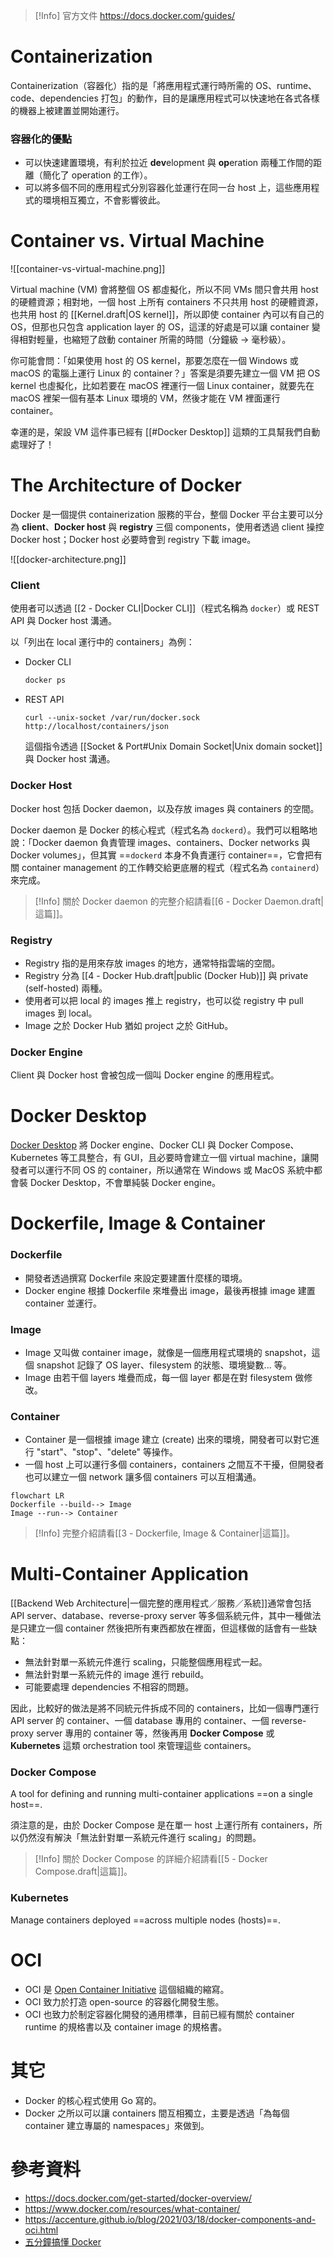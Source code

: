 >[!Info] 官方文件
><https://docs.docker.com/guides/>

# Containerization

Containerization（容器化）指的是「將應用程式運行時所需的 OS、runtime、code、dependencies 打包」的動作，目的是讓應用程式可以快速地在各式各樣的機器上被建置並開始運行。

### 容器化的優點

- 可以快速建置環境，有利於拉近 **dev**elopment 與 **op**eration 兩種工作間的距離（簡化了 operation 的工作）。
- 可以將多個不同的應用程式分別容器化並運行在同一台 host 上，這些應用程式的環境相互獨立，不會影響彼此。

# Container vs. Virtual Machine

![[container-vs-virtual-machine.png]]

Virtual machine (VM) 會將整個 OS 都虛擬化，所以不同 VMs 間只會共用 host 的硬體資源；相對地，一個 host 上所有 containers 不只共用 host 的硬體資源，也共用 host 的 [[Kernel.draft|OS kernel]]，所以即使 container 內可以有自己的 OS，但那也只包含 application layer 的 OS，這漾的好處是可以讓 container 變得相對輕量，也縮短了啟動 container 所需的時間（分鐘級 → 毫秒級）。

你可能會問：「如果使用 host 的 OS kernel，那要怎麼在一個 Windows 或 macOS 的電腦上運行 Linux 的 container？」答案是須要先建立一個 VM 把 OS kernel 也虛擬化，比如若要在 macOS 裡運行一個 Linux container，就要先在 macOS 裡架一個有基本 Linux 環境的 VM，然後才能在 VM 裡面運行 container。

幸運的是，架設 VM 這件事已經有 [[#Docker Desktop]] 這類的工具幫我們自動處理好了！

# The Architecture of Docker

Docker 是一個提供 containerization 服務的平台，整個 Docker 平台主要可以分為 **client**、**Docker host** 與 **registry** 三個 components，使用者透過 client 操控 Docker host；Docker host 必要時會到 registry 下載 image。

![[docker-architecture.png]]

### Client

使用者可以透過 [[2 - Docker CLI|Docker CLI]]（程式名稱為 `docker`）或 REST API 與 Docker host 溝通。

以「列出在 local 運行中的 containers」為例：

- Docker CLI

    ```bash
    docker ps
    ```

- REST API

    ```plaintext
    curl --unix-socket /var/run/docker.sock http://localhost/containers/json
    ```

    這個指令透過 [[Socket & Port#Unix Domain Socket|Unix domain socket]] 與 Docker host 溝通。

### Docker Host

Docker host 包括 Docker daemon，以及存放 images 與 containers 的空間。

Docker daemon 是 Docker 的核心程式（程式名為 `dockerd`）。我們可以粗略地說：「Docker daemon 負責管理 images、containers、Docker networks 與 Docker volumes」，但其實 ==`dockerd` 本身不負責運行 container==，它會把有關 container management 的工作轉交給更底層的程式（程式名為 `containerd`）來完成。

>[!Info]
>關於 Docker daemon 的完整介紹請看[[6 - Docker Daemon.draft|這篇]]。

### Registry

- Registry 指的是用來存放 images 的地方，通常特指雲端的空間。
- Registry 分為 [[4 - Docker Hub.draft|public (Docker Hub)]] 與 private (self-hosted) 兩種。
- 使用者可以把 local 的 images 推上 registry，也可以從 registry 中 pull images 到 local。
- Image 之於 Docker Hub 猶如 project 之於 GitHub。

### Docker Engine

Client 與 Docker host 會被包成一個叫 Docker engine 的應用程式。

# Docker Desktop

[Docker Desktop](https://www.docker.com/products/docker-desktop/) 將 Docker engine、Docker CLI 與 Docker Compose、Kubernetes 等工具整合，有 GUI，且必要時會建立一個 virtual machine，讓開發者可以運行不同 OS 的 container，所以通常在 Windows 或 MacOS 系統中都會裝 Docker Desktop，不會單純裝 Docker engine。

# Dockerfile, Image & Container

### Dockerfile

- 開發者透過撰寫 Dockerfile 來設定要建置什麼樣的環境。
- Docker engine 根據 Dockerfile 來堆疊出 image，最後再根據 image 建置 container 並運行。

### Image

- Image 又叫做 container image，就像是一個應用程式環境的 snapshot，這個 snapshot 記錄了 OS layer、filesystem 的狀態、環境變數... 等。
- Image 由若干個 layers 堆疊而成，每一個 layer 都是在對 filesystem 做修改。

### Container

- Container 是一個根據 image 建立 (create) 出來的環境，開發者可以對它進行 "start"、"stop"、"delete" 等操作。
- 一個 host 上可以運行多個 containers，containers 之間互不干擾，但開發者也可以建立一個 network 讓多個 containers 可以互相溝通。

```mermaid
flowchart LR
Dockerfile --build--> Image
Image --run--> Container
```

>[!Info]
>完整介紹請看[[3 - Dockerfile, Image & Container|這篇]]。

# Multi-Container Application

[[Backend Web Architecture|一個完整的應用程式／服務／系統]]通常會包括 API server、database、reverse-proxy server 等多個系統元件，其中一種做法是只建立一個 container 然後把所有東西都放在裡面，但這樣做的話會有一些缺點：

- 無法針對單一系統元件進行 scaling，只能整個應用程式一起。
- 無法針對單一系統元件的 image 進行 rebuild。
- 可能要處理 dependencies 不相容的問題。

因此，比較好的做法是將不同統元件拆成不同的 containers，比如一個專門運行 API server 的 container、一個 database 專用的 container、一個 reverse-proxy server 專用的 container 等，然後再用 **Docker Compose** 或 **Kubernetes** 這類 orchestration tool 來管理這些 containers。

### Docker Compose

A tool for defining and running multi-container applications ==on a single host==.

須注意的是，由於 Docker Compose 是在單一 host 上運行所有 containers，所以仍然沒有解決「無法針對單一系統元件進行 scaling」的問題。

>[!Info]
>關於 Docker Compose 的詳細介紹請看[[5 - Docker Compose.draft|這篇]]。

### Kubernetes

Manage containers deployed ==across multiple nodes (hosts)==.

# OCI

- OCI 是 [Open Container Initiative](https://opencontainers.org/) 這個組織的縮寫。
- OCI 致力於打造 open-source 的容器化開發生態。
- OCI 也致力於制定容器化開發的通用標準，目前已經有關於 container runtime 的規格書以及 container image 的規格書。

# 其它

- Docker 的核心程式使用 Go 寫的。
- Docker 之所以可以讓 containers 間互相獨立，主要是透過「為每個 container 建立專屬的 namespaces」來做到。

# 參考資料

- <https://docs.docker.com/get-started/docker-overview/>
- <https://www.docker.com/resources/what-container/>
- <https://accenture.github.io/blog/2021/03/18/docker-components-and-oci.html>
- [五分鐘搞懂 Docker](https://www.youtube.com/watch?v=J0NuOlA2xDc)
